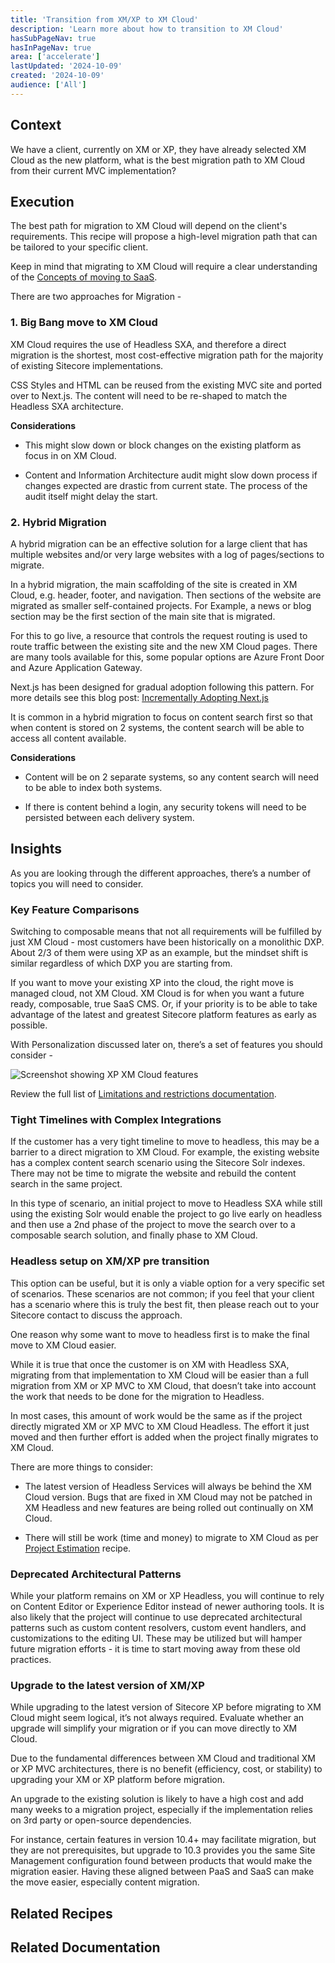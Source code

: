 ```yaml
---
title: 'Transition from XM/XP to XM Cloud'
description: 'Learn more about how to transition to XM Cloud'
hasSubPageNav: true
hasInPageNav: true
area: ['accelerate']
lastUpdated: '2024-10-09'
created: '2024-10-09'
audience: ['All']
---
```


## Context

We have a client, currently on XM or XP, they have already selected XM Cloud as the new platform, what is the best migration path to XM Cloud from their current MVC implementation?

## Execution

The best path for migration to XM Cloud will depend on the client's requirements. This recipe will propose a high-level migration path that can be tailored to your specific client.

Keep in mind that migrating to XM Cloud will require a clear understanding of the [Concepts of moving to SaaS](/learn/accelerate/xm-cloud/pre-development/discovery/moving-to-saas).

There are two approaches for Migration -

### 1. Big Bang move to XM Cloud

XM Cloud requires the use of Headless SXA, and therefore a direct migration is the shortest, most cost-effective migration path for the majority of existing Sitecore implementations.

CSS Styles and HTML can be reused from the existing MVC site and ported over to Next.js. The content will need to be re-shaped to match the Headless SXA architecture.

**Considerations**

- This might slow down or block changes on the existing platform as focus in on XM Cloud.

- Content and Information Architecture audit might slow down process if changes expected are drastic from current state. The process of the audit itself might delay the start.

### 2. Hybrid Migration

A hybrid migration can be an effective solution for a large client that has multiple websites and/or very large websites with a log of pages/sections to migrate.

In a hybrid migration, the main scaffolding of the site is created in XM Cloud, e.g. header, footer, and navigation. Then sections of the website are migrated as smaller self-contained projects. For Example, a news or blog section may be the first section of the main site that is migrated.

For this to go live, a resource that controls the request routing is used to route traffic between the existing site and the new XM Cloud pages. There are many tools available for this, some popular options are Azure Front Door and Azure Application Gateway.

Next.js has been designed for gradual adoption following this pattern. For more details see this blog post: [Incrementally Adopting Next.js](https://nextjs.org/blog/incremental-adoption)

It is common in a hybrid migration to focus on content search first so that when content is stored on 2 systems, the content search will be able to access all content available.

**Considerations**

- Content will be on 2 separate systems, so any content search will need to be able to index both systems.

- If there is content behind a login, any security tokens will need to be persisted between each delivery system.

## Insights

As you are looking through the different approaches, there’s a number of topics you will need to consider.

### Key Feature Comparisons

Switching to composable means that not all requirements will be fulfilled by just XM Cloud - most customers have been historically on a monolithic DXP. About 2/3 of them were using XP as an example, but the mindset shift is similar regardless of which DXP you are starting from.

If you want to move your existing XP into the cloud, the right move is managed cloud, not XM Cloud. XM Cloud is for when you want a future ready, composable, true SaaS CMS. Or, if your priority is to be able to take advantage of the latest and greatest Sitecore platform features as early as possible.​

With Personalization discussed later on, there’s a set of features you should consider -

<img src="/images/learn/accelerate/xm-cloud/xm-xp-to-xmc1.png" alt="Screenshot showing XP XM Cloud features"/>

<br/>

Review the full list of [Limitations and restrictions documentation](https://doc.sitecore.com/xmc/en/developers/xm-cloud/limitations-and-restrictions.html).

### Tight Timelines with Complex Integrations

If the customer has a very tight timeline to move to headless, this may be a barrier to a direct migration to XM Cloud. For example, the existing website has a complex content search scenario using the Sitecore Solr indexes. There may not be time to migrate the website and rebuild the content search in the same project.

In this type of scenario, an initial project to move to Headless SXA while still using the existing Solr would enable the project to go live early on headless and then use a 2nd phase of the project to move the search over to a composable search solution, and finally phase to XM Cloud.

### Headless setup on XM/XP pre transition

This option can be useful, but it is only a viable option for a very specific set of scenarios. These scenarios are not common; if you feel that your client has a scenario where this is truly the best fit, then please reach out to your Sitecore contact to discuss the approach.

One reason why some want to move to headless first is to make the final move to XM Cloud easier.  

While it is true that once the  customer is on XM with Headless SXA, migrating from that implementation to XM Cloud will be easier than a full migration from XM or XP MVC to XM Cloud, that doesn’t take into account the work that needs to be done for the migration to Headless.

In most cases, this amount of work would be the same as if the project directly migrated XM or XP MVC to XM Cloud Headless. The effort it just moved and then further effort is added when the project finally migrates to XM Cloud.

There are more things to consider:

- The latest version of Headless Services will always be behind the XM Cloud version.  Bugs that are fixed in XM Cloud may not be patched in XM Headless and new features are being rolled out continually on XM Cloud.

- There will still be work (time and money) to migrate to XM Cloud as per [Project Estimation](/learn/accelerate/xm-cloud/pre-development/project-planning/project-estimation) recipe.

### Deprecated Architectural Patterns

While your platform remains on XM or XP Headless, you will continue to rely on Content Editor or Experience Editor instead of newer authoring tools. It is also likely that the project will continue to use deprecated architectural patterns such as custom content resolvers, custom event handlers, and customizations to the editing UI. These may be utilized but will hamper future migration efforts - it is time to start moving away from these old practices.

### Upgrade to the latest version of XM/XP

While upgrading to the latest version of Sitecore XP before migrating to XM Cloud might seem logical, it’s not always required. Evaluate whether an upgrade will simplify your migration or if you can move directly to XM Cloud.

Due to the fundamental differences between XM Cloud and traditional XM or XP MVC architectures, there is no benefit (efficiency, cost, or stability) to upgrading your XM or XP platform before migration.

An upgrade to the existing solution is likely to have a high cost and add many weeks to a migration project, especially if the implementation relies on 3rd party or open-source dependencies.

For instance, certain features in version 10.4+ may facilitate migration, but they are not prerequisites, but upgrade to 10.3 provides you the same Site Management configuration found between products that would make the migration easier. Having these aligned between PaaS and SaaS can make the move easier, especially content migration.

## Related Recipes

<Row columns={2}>
<Link title="Project Estimation " link="/learn/accelerate/xm-cloud/pre-development/project-planning/project-estimation" />
<Link title="Moving to SaaS - Concepts You Need to Know " link="/learn/accelerate/xm-cloud/pre-development/discovery/moving-to-saas" />
</Row>

## Related Documentation

<Row columns={2}>
<Link title="Incrementally Adopting Next.js " link="https://nextjs.org/blog/incremental-adoption" />
<Link title="Limitations and restrictions " link="https://doc.sitecore.com/xmc/en/developers/xm-cloud/limitations-and-restrictions.html" />
</Row>
